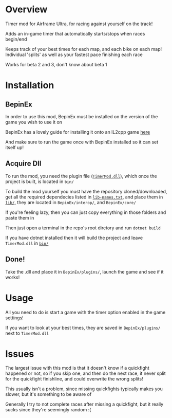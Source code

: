 # Overview

Timer mod for Airframe Ultra, for racing against yourself on the track!

Adds an in-game timer that automatically starts/stops when races begin/end

Keeps track of your best times for each map, and each bike on each map! Individual 'splits' as well as your fastest pace finishing each race

Works for beta 2 and 3, don't know about beta 1

# Installation

## BepinEx

In order to use this mod, BepinEx must be installed on the version of the game you wish to use it on

BepinEx has a lovely guide for installing it onto an IL2cpp game [here](https://docs.bepinex.dev/master/articles/user_guide/installation/unity_il2cpp.html)

And make sure to run the game once with BepinEx installed so it can set itself up!

## Acquire Dll

To run the mod, you need the plugin file ([`TimerMod.dll`](bin/Debug/net6.0/TimerMod.dll)), which once the project is built, is located in `bin/`

To build the mod yourself you must have the repository cloned/downloaded, get all the required dependecies listed in [`lib-names.txt`](lib/lib-names.txt), and place them in [`lib/`](lib), they are located in `BepinEx/interop/`, and `BepinEx/core/`

If you're feeling lazy, then you can just copy everything in those folders and paste them in

Then just open a terminal in the repo's root dirctory and run `dotnet build`

If you have dotnet installed then it will build the project and leave `TimerMod.dll` in [`bin/`](bin/)

## Done!

Take the .dll and place it in `BepinEx/plugins/`, launch the game and see if it works!

# Usage

All you need to do is start a game with the timer option enabled in the game settings!

If you want to look at your best times, they are saved in `BepinEx/plugins/` next to `TimerMod.dll`

# Issues

The largest issue with this mod is that it doesn't know if a quickfight happened or not, so if you skip one, and then do the next race, it never split for the quickfight finishline, and could overwrite the wrong splits!

This usually isn't a problem, since missing quickfights typically makes you slower, but it's something to be aware of

Generally I try to not complete races after missing a quickfight, but it really sucks since they're seemingly random :(
